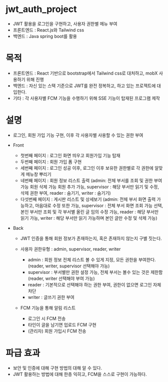 # jwt_auth_project
- JWT 활용을 로그인을 구현하고, 사용자 권한별 메뉴 부여
- 프론트엔드 : React.js와 Tailwind css
- 백엔드 : Java spring boot를 활용

# 목적
- 프론트엔드 : React 기반으로 bootstrap에서 Tailwind css로 대처하고, mobX 사용하기 위해 진행
- 백엔드 : 자신 있는 스택 기준으로 JWT를 완전 정복하고, 하고 있는 프로젝트에 대입한다.
- 기타 : 각 사용자별 FCM 기능을 수행하기 위해 SSE 기능이 탑재된 프로그램 제작

# 설명
- 로그인, 회원 가입 기능 구현, 이후 각 사용자별 사용할 수 있는 권한 부여
- Front
  - 첫번째 페이지 : 로그인 화면 띄우고 회원가입 기능 탑재
  - 두번째 페이지 : 회원 가입 폼 구현
  - 세번째 페이지 : 로그인 성공 이후, 로그인 이후 보유한 권한별로 각 권한에 알맞게 메뉴창 뿌리기
  - 네번째 페이지 : 회원 정보 리스트 출력 (admin: 전체 부서를 조회 및 권한 부여 가능 회원 삭제 가능 회원 추가 가능, supervisor : 해당 부서만 읽기 및 수정, 삭제 권한 부여, reader : 숨기기, writer : 숨기기)
  - 다섯번째 페이지 : 게시판 리스트 및 상세보기 (admin: 전체 부서 화면 출력 가능하고, 마음대로 수정 또한 가능, supervisor : 전체 부서 화면 조회 가능 선택, 본인 부서만 조회 및 각 부서별 올린 글 임의 수정 가능, reader : 해당 부서만 읽기 가능, writer : 해당 부서만 읽기 가능하며 본인 글만 수정 및 삭제 가능)

- Back
  - JWT 인증을 통해 회원 정보가 존재하는지, 혹은 존재하지 않는지 구별 짓는다.
  - 사용자 권한유형 : admin, supervisor, reader, writer
    - admin : 회원 정보 전체 리스트 볼 수 있게 지정, 모든 권한을 부여한다. (reader, writer, supervisor 선택해야 가능)
    - supervisor : 부서별만 권한 설정 가능, 전체 부서는 볼수 있는 것은 제한함 (reader, writer 선택해야 부여 가능)
    - reader : 기본적으로 선택해야 하는 권한 부여, 권한이 없으면 로그인 자체 차단
    - writer : 글쓰기 권한 부여
   
  - FCM 기능을 통해 알림 리스트
    - 로그인 시 FCM 전송
    - 타인이 글을 남기면 업로드 FCM 구현
    - (관리자) 회원 가입시 FCM 전송
   
# 파급 효과
- 보안 및 인증에 대해 구현 방법의 대해 알 수 있다.
- JWT 활용하는 방법에 대해 한층 익히고, FCM을 스스로 구현이 가능하다.
